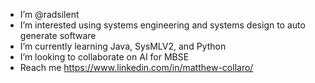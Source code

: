 - I’m @radsilent
- I’m interested using systems engineering and systems design to auto generate software
- I’m currently learning Java, SysMLV2, and Python
- I’m looking to collaborate on AI for MBSE
- Reach me https://www.linkedin.com/in/matthew-collaro/


<!---
radsilent/radsilent is a ✨ special ✨ repository because its `README.md` (this file) appears on your GitHub profile.
You can click the Preview link to take a look at your changes.
--->
